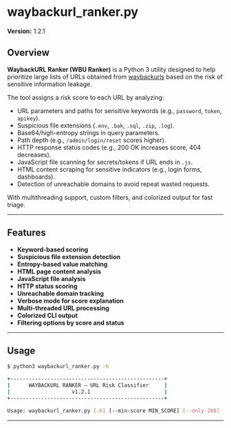 # waybackurl_ranker.py

**Version:** 1.2.1

## Overview

**WaybackURL Ranker (WBU Ranker)** is a Python 3 utility designed to help prioritize large lists of URLs obtained from [waybackurls](https://github.com/tomnomnom/waybackurls) based on the risk of sensitive information leakage.

The tool assigns a risk score to each URL by analyzing:

- URL parameters and paths for sensitive keywords (e.g., `password`, `token`, `apikey`).
- Suspicious file extensions (`.env`, `.bak`, `.sql`, `.zip`, `.log`).
- Base64/high-entropy strings in query parameters.
- Path depth (e.g., `/admin/login/reset` scores higher).
- HTTP response status codes (e.g., 200 OK increases score, 404 decreases).
- JavaScript file scanning for secrets/tokens if URL ends in `.js`.
- HTML content scraping for sensitive indicators (e.g., login forms, dashboards).
- Detection of unreachable domains to avoid repeat wasted requests.

With multithreading support, custom filters, and colorized output for fast triage.

---

## Features

- **Keyword-based scoring**
- **Suspicious file extension detection**
- **Entropy-based value matching**
- **HTML page content analysis**
- **JavaScript file analysis**
- **HTTP status scoring**
- **Unreachable domain tracking**
- **Verbose mode for score explanation**
- **Multi-threaded URL processing**
- **Colorized CLI output**
- **Filtering options by score and status**

---

## Usage

```bash
$ python3 waybackurl_ranker.py -h                            

+--------------------------------------------------+
|      WAYBACKURL RANKER — URL Risk Classifier     |
|                    v1.2.1                        |
+--------------------------------------------------+

Usage: waybackurl_ranker.py [-h] [--min-score MIN_SCORE] [--only-200] [--no-reqs] [--no-color] [--threads THREADS] [--verbose] file

```

---


